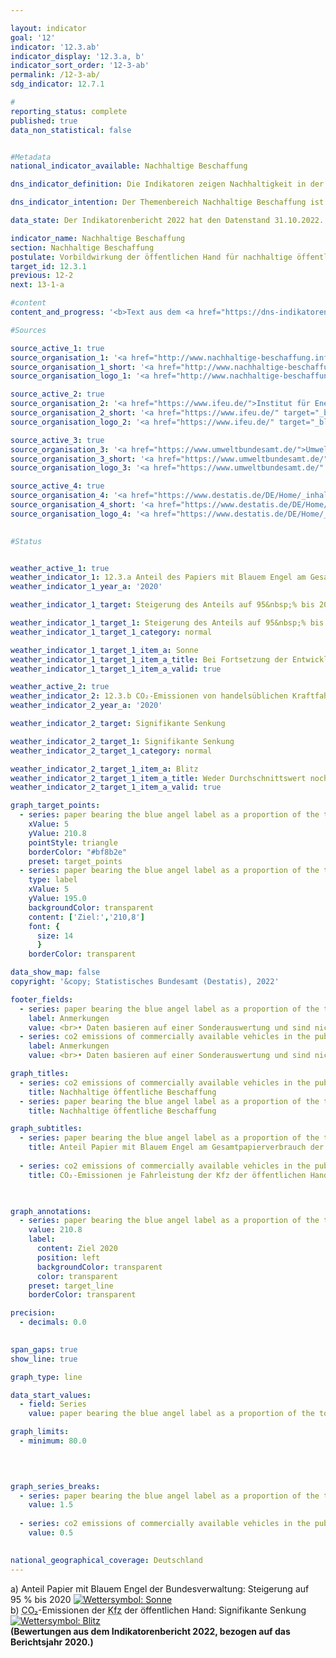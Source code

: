 ```yaml
---

layout: indicator    
goal: '12'    
indicator: '12.3.ab'    
indicator_display: '12.3.a, b'    
indicator_sort_order: '12-3-ab'    
permalink: /12-3-ab/    
sdg_indicator: 12.7.1    

#
reporting_status: complete    
published: true    
data_non_statistical: false    


#Metadata    
national_indicator_available: Nachhaltige Beschaffung    

dns_indicator_definition: Die Indikatoren zeigen Nachhaltigkeit in der Beschaffung exemplarisch anhand der Teilbereiche Papier sowie <abbr title="Kohlenstoffdioxid">CO₂</abbr>-Emissionen von Kraftfahrzeugen (<abbr title="Kraftfahrzeug">Kfz</abbr>). Beide Indikatoren werden als Indizes mit dem Basisjahr 2015&nbsp;dargestellt.<br><br>Der Indikator 12.3.a „Anteil Papier mit Blauem Engel am Gesamtpapierverbrauch der unmittelbaren Bundesverwaltung“ bildet den Anteil von Papier mit dem Umweltsiegel Blauer Engel am Gesamtpapierverbrauch der unmittelbaren Bundesverwaltung ab.<br><br>Der Indikator 12.3.b „<abbr title="Kohlenstoffdioxid">CO₂</abbr>-Emissionen je Fahrleistungen der <abbr title="Kraftfahrzeug">Kfz</abbr> der öffentlichen Hand“ setzt die <abbr title="Kohlenstoffdioxid">CO₂</abbr>-Emissionen ins Verhältnis zu den entsprechenden Fahrleistungen.    

dns_indicator_intention: Der Themenbereich Nachhaltige Beschaffung ist sehr komplex. Hier werden exemplarisch produktspezifische Indikatoren betrachtet. Während für den Anteil von Papier mit Blauem Engel am Gesamtpapierverbrauch der unmittelbaren Bundesverwaltung ein Wert von 95&nbsp;% bis zum Jahr 2020&nbsp;anvisiert ist, soll das Verhältnis von <abbr title="Kohlenstoffdioxid">CO₂</abbr>-Emissionen je Fahrleistungen zukünftig weiter sinken. Die öffentliche Hand hat einen wesentlichen Anteil an der Nachfrage von Produkten und Dienstleistungen. Die Ausrichtung der öffentlichen Beschaffung am Leitprinzip der Nachhaltigkeit und die Stärkung von Nachhaltigkeitskriterien bei der öffentlichen Beschaffung sollen daher als Hebel für die Steigerung des Angebots nachhaltiger Produkte wirken. Ziel der Bundesregierung ist es, Nachhaltigkeit in der öffentlichen Beschaffung generell zu stärken.    

data_state: Der Indikatorenbericht 2022 hat den Datenstand 31.10.2022. Die Daten auf dieser Plattform werden regelmäßig aktualisiert, sodass online aktuellere Daten verfügbar sein können als im <a href="https://dns-indikatoren.de/assets/publications/reports/de/2022.pdf">Indikatorenbericht 2022</a> veröffentlicht.    

indicator_name: Nachhaltige Beschaffung    
section: Nachhaltige Beschaffung    
postulate: Vorbildwirkung der öffentlichen Hand für nachhaltige öffentliche Beschaffung verwirklichen    
target_id: 12.3.1    
previous: 12-2    
next: 13-1-a    

#content     
content_and_progress: '<b>Text aus dem <a href="https://dns-indikatoren.de/assets/publications/reports/de/2022.pdf">Indikatorenbericht 2022&nbsp;</a></b><br><br><b><i>Anteil Papier mit Blauem Engel am Gesamtpapierverbrauch der unmittelbaren Bundesverwaltung</i></b><br><br>Die Daten für die Berechnung des Anteils von Papier mit Blauem Engel am Gesamtpapierverbrauch der unmittelbaren Bundesverwaltung werden durch das Monitoring des Maßnahmenprogramms Nachhaltigkeit erhoben, das vom Bundeskanzleramt durchgeführt und von der Kompetenzstelle für nachhaltige Beschaffung beim Beschaffungsamt des Bundesinnenministeriums unterstützt wird. Der Blaue Engel ist ein Umweltzeichen für umweltschonende Produkte und Dienstleistungen. Bezogen auf Papier bedeutet dieses Siegel, dass die Papierfasern zu 100&nbsp;Prozent aus Altpapier gewonnen werden und dass bei der Herstellung auf schädliche Chemikalien oder optische Aufheller verzichtet wird.<br><br>Der Anteil des Papiers mit Blauem Engel ist von 2015&nbsp;bis 2019&nbsp;nach vorläufigen Daten um rund 104&nbsp;% gestiegen. Im Jahr 2015&nbsp;betrug der Anteil 45&nbsp;% am Gesamtpapierverbrauch der unmittelbaren Bundesverwaltung und erreichte 2019&nbsp;einen Wert von 92&nbsp;%. Dies entspricht einer Zunahme um 104,1&nbsp;% (Indexwert = 204,1) Somit folgt der Indikator der Zielsetzung des Maßnahmenprogramms Nachhaltigkeit, den Anteil des Einsatzes von Papier mit dem Blauen Engel auf 95&nbsp;% bis 2020&nbsp;zu steigern. Der Gesamtpapierverbrauch ist nach einem Anstieg um 11,5&nbsp;% im Jahr 2016&nbsp;auf 993,4&nbsp;Millionen Blatt Papier im Jahr 2019&nbsp;(vorläufig) gesunken. Dies bedeutet eine Reduktion des Gesamtpapierverbrauchs zwischen 2015&nbsp;und 2019&nbsp;um 13,6&nbsp;%.<br><br>Bei dem Zeitvergleich ist zu beachten, dass es im Jahr 2018&nbsp;eine methodische Anpassung bei der Definition von Papier gab. Ab dem Berichtsjahr 2018&nbsp;wird ausschließlich nichtfarbiges <abbr title="Deutsches Institut für Normung e.V.">DIN</abbr> A4&nbsp;Druck- und Kopierpapier erfasst. Somit kann der Rückgang des Gesamtpapierverbrauchs zum Teil auf die methodische Änderung zurückzuführen sein.<br><br>Generell ist bei diesem Indikator zu beachten, dass die Aussagekraft der Verwendung von Papier mit Blauem Engel für den Gesamtkomplex „Nachhaltige Beschaffung“ eher gering ist. Denn Papier weist lediglich einen kleinen Anteil am monetären Gesamtvolumen der Beschaffung der öffentlichen Hand auf.<br><br><b><i>CO₂-Emissionen je Fahrleistungen der <abbr title="Kraftfahrzeug">Kfz</abbr> der öffentlichen Hand</i></b><br><br>Die Daten für die <abbr title="Kraftfahrzeug">Kfz</abbr> der öffentlichen Hand werden von den Umweltökonomischen Gesamtrechnungen des Statistischen Bundesamts unter Zuhilfenahme der <abbr title="Transport Emission Estimation Model">TREMOD</abbr>-Datenbank (Transport Emission Estimation Modell) des Instituts für Energie- und Umweltforschung bereitgestellt. Die öffentliche Hand umfasst Bund, Länder, Gemeinden und Gemeindeverbände, Polizei, Bundesgrenzschutz, Feuerschutz und Feuerwehren.<br><br>Aufgrund der wenigen Beobachtungspunkte und einer methodischen Änderung in der <abbr title="Transport Emission Estimation Model">TREMOD</abbr>-Datenbank im Jahr 2016&nbsp;ist eine Bewertung der Entwicklung nicht möglich. Des Weiteren haben sich die Fahrzeugdefinitionen geändert und somit ebenfalls die Fahrzeugbestände. Änderungen haben sich zudem bei den Ergebnissen zu Fahrleistungen, Energieverbräuchen und Emissionen in der Umweltökonomischen Gesamtrechnung ergeben.<br><br>Betrachtet man im Vergleich zu den <abbr title="Kraftfahrzeug">Kfz</abbr> der öffentlichen Hand die <abbr title="Kraftfahrzeug">Kfz</abbr> der unmittelbaren Bundesverwaltung, betrugen im Jahr 2019&nbsp;deren durchschnittlichen <abbr title="Kohlenstoffdioxid">CO₂</abbr>-Emissionen 203,3&nbsp;Gramm <abbr title="Kohlenstoffdioxid">CO₂</abbr> je gefahrenen Kilometer. In der Statistik des Umweltbundesamtes ergab sich ebenfalls eine methodische Anpassung.<br><br>Die unmittelbare Bundesverwaltung umfasst die eigenen, aber rechtlich unselbstständigen zentralen oder nachgeordneten Behörden des Bundes. Die Daten für die <abbr title="Kohlenstoffdioxid">CO₂</abbr>-Emissionen je Fahrleistungen der <abbr title="Kraftfahrzeug">Kfz</abbr> der unmittelbaren Bundesverwaltung stammen vom Umweltbundesamt. Wie bei den Angaben zu den <abbr title="Kraftfahrzeug">Kfz</abbr> der öffentlichen Hand werden bei der unmittelbaren Bundesverwaltung ebenfalls alle Pkw bis zu einem Gewicht von 3,5&nbsp;Tonnen berücksichtigt, allerdings nicht die leichten Nutzfahrzeuge dieser Klasse.<br><br>Zwischen 2015&nbsp;und 2017&nbsp;stieg der Anteil der neu angeschafften <abbr title="Kraftfahrzeug">Kfz</abbr> der unmittelbaren Bundesverwaltung, deren Emissionswert kleiner als 50&nbsp;Gramm <abbr title="Kohlenstoffdioxid">CO₂</abbr> je Kilometer betrugen, am Gesamtvolumen der neubeschafften <abbr title="Kraftfahrzeug">Kfz</abbr> von 2,6&nbsp;% auf 4,1&nbsp;%. Im Jahr 2018&nbsp;viel der Anteil auf 3,3&nbsp;% zurück. Nach vorläufigen Zahlen sank der Wert im Jahr 2019&nbsp;weiter und lag bei 2,4&nbsp;%.<br><br>Der hier betrachtete Indikator bezieht sich ausschließlich auf den Umweltaspekt der Nachhaltigkeit. Zudem werden nur diejenigen <abbr title="Kohlenstoffdioxid">CO₂</abbr>-Emissionen berücksichtigt, die im Betrieb der Fahrzeuge anfallen. Betrachtet man jedoch die ganzheitlichen Lebenszykluskosten, fallen in den Prozessen der Produktion und Entsorgung ebenfalls Treibhausgasemissionen an, die für einen aussagekräftigen Indikator zu berücksichtigen wären. Darüber hinaus ist die Nachhaltigkeit der Elektromobilität davon abhängig, inwiefern der verwendete Strom aus herkömmlichen oder regenerativen Quellen stammt.'    

#Sources    

source_active_1: true
source_organisation_1: '<a href="http://www.nachhaltige-beschaffung.info/DE/Home/home_node.html">Kompetenzstelle für nachhaltige Beschaffung</a>'
source_organisation_1_short: '<a href="http://www.nachhaltige-beschaffung.info/DE/Home/home_node.html" target="_blank">Kompetenzstelle für nachhaltige Beschaffung</a>'
source_organisation_logo_1: '<a href="http://www.nachhaltige-beschaffung.info/DE/Home/home_node.html" target="_blank"><img src="https://dnsUpgradeEnvironment.github.io/dns-indicators/public/OrgImgDe/knb.png" alt="Kompetenzstelle für nachhaltige Beschaffung" title=" Klicken Sie hier um zur Homepage der Organisation Kompetenzstelle für nachhaltige Beschaffung zu gelangen." style="height:60px; width:148px; border: transparent"/></a>'

source_active_2: true
source_organisation_2: '<a href="https://www.ifeu.de/">Institut für Energie- und Umweltforschung Heidelberg gGmbH</a>'
source_organisation_2_short: '<a href="https://www.ifeu.de/" target="_blank">Institut für Energie- und Umweltforschung Heidelberg gGmbH</a>'
source_organisation_logo_2: '<a href="https://www.ifeu.de/" target="_blank"><img src="https://dnsUpgradeEnvironment.github.io/dns-indicators/public/OrgImgDe/ifeu.png" alt="Institut für Energie- und Umweltforschung Heidelberg gGmbH" title=" Klicken Sie hier um zur Homepage der Organisation Institut für Energie- und Umweltforschung Heidelberg gGmbH zu gelangen." style="height:60px; width:148px; border: transparent"/></a>'

source_active_3: true
source_organisation_3: '<a href="https://www.umweltbundesamt.de/">Umweltbundesamt</a>'
source_organisation_3_short: '<a href="https://www.umweltbundesamt.de/" target="_blank">Umweltbundesamt</a>'
source_organisation_logo_3: '<a href="https://www.umweltbundesamt.de/" target="_blank"><img src="https://dnsUpgradeEnvironment.github.io/dns-indicators/public/OrgImgDe/uba.png" alt="Umweltbundesamt" title=" Klicken Sie hier um zur Homepage der Organisation Umweltbundesamt zu gelangen." style="height:60px; width:148px; border: transparent"/></a>'

source_active_4: true
source_organisation_4: '<a href="https://www.destatis.de/DE/Home/_inhalt.html">Statistisches Bundesamt</a>'
source_organisation_4_short: '<a href="https://www.destatis.de/DE/Home/_inhalt.html" target="_blank">Statistisches Bundesamt</a>'
source_organisation_logo_4: '<a href="https://www.destatis.de/DE/Home/_inhalt.html" target="_blank"><img src="https://dnsUpgradeEnvironment.github.io/dns-indicators/public/OrgImgDe/destatis.png" alt="Statistisches Bundesamt" title=" Klicken Sie hier um zur Homepage der Organisation Statistisches Bundesamt zu gelangen." style="height:60px; width:148px; border: transparent"/></a>'
    

#Status    


weather_active_1: true
weather_indicator_1: 12.3.a Anteil des Papiers mit Blauem Engel am Gesamtpapierverbrauch der unmittelbaren Bundesverwaltung
weather_indicator_1_year_a: '2020'

weather_indicator_1_target: Steigerung des Anteils auf 95&nbsp;% bis 2020

weather_indicator_1_target_1: Steigerung des Anteils auf 95&nbsp;% bis 2020
weather_indicator_1_target_1_category: normal

weather_indicator_1_target_1_item_a: Sonne
weather_indicator_1_target_1_item_a_title: Bei Fortsetzung der Entwicklung aus 2020 wäre der Zielwert erreicht oder um weniger als 5&nbsp;% der Differenz zwischen Zielwert und dem damaligen Wert verfehlt worden.
weather_indicator_1_target_1_item_a_valid: true

weather_active_2: true
weather_indicator_2: 12.3.b CO₂-Emissionen von handelsüblichen Kraftfahrzeugen der öffentlichen Hand
weather_indicator_2_year_a: '2020'

weather_indicator_2_target: Signifikante Senkung

weather_indicator_2_target_1: Signifikante Senkung
weather_indicator_2_target_1_category: normal

weather_indicator_2_target_1_item_a: Blitz
weather_indicator_2_target_1_item_a_title: Weder Durchschnittswert noch die vorherige Veränderung deuten in 2020 in die richtige Richtung.
weather_indicator_2_target_1_item_a_valid: true    

graph_target_points:
  - series: paper bearing the blue angel label as a proportion of the total paper consumption of the direct federal administration
    xValue: 5
    yValue: 210.8
    pointStyle: triangle
    borderColor: "#bf8b2e"
    preset: target_points
  - series: paper bearing the blue angel label as a proportion of the total paper consumption of the direct federal administration
    type: label
    xValue: 5
    yValue: 195.0
    backgroundColor: transparent
    content: ['Ziel:','210,8']
    font: {
      size: 14
      }
    borderColor: transparent    

data_show_map: false    
copyright: '&copy; Statistisches Bundesamt (Destatis), 2022'    

footer_fields:
  - series: paper bearing the blue angel label as a proportion of the total paper consumption of the direct federal administration
    label: Anmerkungen
    value: <br>• Daten basieren auf einer Sonderauswertung und sind nicht öffentlich zugänglich.<br>• Aufgrund methodischer Änderungen sind die Ergebnisse ab 2017&nbsp;nur eingeschränkt mit den Vorjahren vergleichbar.<br>• 2020&nbsp;vorläufige Daten.
  - series: co2 emissions of commercially available vehicles in the public sector
    label: Anmerkungen
    value: <br>• Daten basieren auf einer Sonderauswertung und sind nicht öffentlich zugänglich.<br>• Aufgrund methodischer Änderungen sind die Ergebnisse ab 2016&nbsp;nur eingeschränkt mit den Vorjahren vergleichbar.    

graph_titles: 
  - series: co2 emissions of commercially available vehicles in the public sector
    title: Nachhaltige öffentliche Beschaffung
  - series: paper bearing the blue angel label as a proportion of the total paper consumption of the direct federal administration
    title: Nachhaltige öffentliche Beschaffung    

graph_subtitles: 
  - series: paper bearing the blue angel label as a proportion of the total paper consumption of the direct federal administration
    title: Anteil Papier mit Blauem Engel am Gesamtpapierverbrauch der unmittelbaren Bundesverwaltung
    
  - series: co2 emissions of commercially available vehicles in the public sector
    title: CO₂-Emissionen je Fahrleistung der Kfz der öffentlichen Hand
        


graph_annotations:
  - series: paper bearing the blue angel label as a proportion of the total paper consumption of the direct federal administration
    value: 210.8
    label:
      content: Ziel 2020
      position: left
      backgroundColor: transparent
      color: transparent
    preset: target_line
    borderColor: transparent    

precision: 
  - decimals: 0.0
        

span_gaps: true    
show_line: true    

graph_type: line    

data_start_values: 
  - field: Series
    value: paper bearing the blue angel label as a proportion of the total paper consumption of the direct federal administration    

graph_limits: 
  - minimum: 80.0
        

    

graph_series_breaks: 
  - series: paper bearing the blue angel label as a proportion of the total paper consumption of the direct federal administration
    value: 1.5
    
  - series: co2 emissions of commercially available vehicles in the public sector
    value: 0.5
                

national_geographical_coverage: Deutschland    
---
```



<div>
  <div class="my-header">
    <label class="default">a) Anteil Papier mit Blauem Engel der Bundesverwaltung: Steigerung auf 95&nbsp;% bis 2020
      <a href="https://dnsUpgradeEnvironment.github.io/dns-indicators/status"><img src="https://g205sdgs.github.io/sdg-indicators/public/Wettersymbole/Sonne.png" title="Bei Fortsetzung der Entwicklung aus 2020 (Datenstand 31.10.2022) wäre der Zielwert erreicht oder um weniger als 5&nbsp;% der Differenz zwischen Zielwert und dem damaligen Wert verfehlt worden." alt="Wettersymbol: Sonne"/>
      </a>
    </label>
  </div>
</div>
<div>
  <div class="my-header">
    <label class="default">b) <abbr title="Kohlenstoffdioxid">CO₂</abbr>-Emissionen der <abbr title="Kraftfahrzeug">Kfz</abbr> der öffentlichen Hand: Signifikante Senkung
      <a href="https://dnsUpgradeEnvironment.github.io/dns-indicators/status"><img src="https://g205sdgs.github.io/sdg-indicators/public/Wettersymbole/Blitz.png" title="Weder Durchschnittswert noch die vorherige Veränderung deuten in 2020 (Datenstand 31.10.2022) in die richtige Richtung." alt="Wettersymbol: Blitz"/>
      </a>
    </label>
  </div>
</div>
<div class="my-header-note">
  <label class="default"><b>(Bewertungen aus dem Indikatorenbericht 2022, bezogen auf das Berichtsjahr 2020.)
  </b></label>
</div>